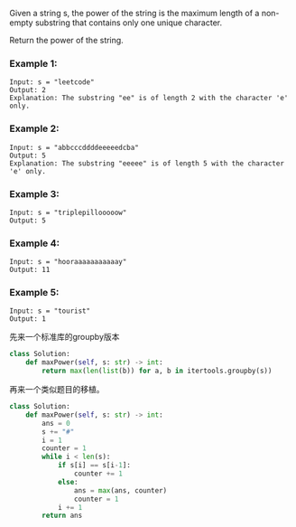 Given a string s, the power of the string is the maximum length of a non-empty substring that contains only one unique character.

Return the power of the string.

### Example 1:
```
Input: s = "leetcode"
Output: 2
Explanation: The substring "ee" is of length 2 with the character 'e' only.
```

### Example 2:
```
Input: s = "abbcccddddeeeeedcba"
Output: 5
Explanation: The substring "eeeee" is of length 5 with the character 'e' only.
```

### Example 3:
```
Input: s = "triplepillooooow"
Output: 5
```

### Example 4:
```
Input: s = "hooraaaaaaaaaaay"
Output: 11
```

### Example 5:
```
Input: s = "tourist"
Output: 1
```

先来一个标准库的groupby版本

```Python
class Solution:
    def maxPower(self, s: str) -> int:
        return max(len(list(b)) for a, b in itertools.groupby(s))
```

再来一个类似题目的移植。

```Python
class Solution:
    def maxPower(self, s: str) -> int:
        ans = 0
        s += "#"
        i = 1
        counter = 1
        while i < len(s):
            if s[i] == s[i-1]:
                counter += 1
            else:
                ans = max(ans, counter)
                counter = 1
            i += 1
        return ans
```

